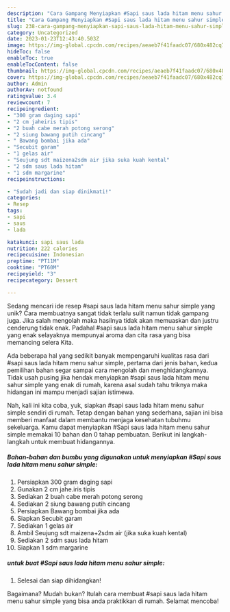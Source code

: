 ```yaml
---
description: "Cara Gampang Menyiapkan #Sapi saus lada hitam menu sahur simple yang Bisa Manjain Lidah"
title: "Cara Gampang Menyiapkan #Sapi saus lada hitam menu sahur simple yang Bisa Manjain Lidah"
slug: 238-cara-gampang-menyiapkan-sapi-saus-lada-hitam-menu-sahur-simple-yang-bisa-manjain-lidah
category: Uncategorized
date: 2023-01-23T12:43:40.503Z
image: https://img-global.cpcdn.com/recipes/aeaeb7f41faadc07/680x482cq70/sapi-saus-lada-hitam-menu-sahur-simple-foto-resep-utama.jpg
hideToc: false
enableToc: true
enableTocContent: false
thumbnail: https://img-global.cpcdn.com/recipes/aeaeb7f41faadc07/680x482cq70/sapi-saus-lada-hitam-menu-sahur-simple-foto-resep-utama.jpg
cover: https://img-global.cpcdn.com/recipes/aeaeb7f41faadc07/680x482cq70/sapi-saus-lada-hitam-menu-sahur-simple-foto-resep-utama.jpg
author: Admin
authorAv: notfound
ratingvalue: 3.4
reviewcount: 7
recipeingredient:
- "300 gram daging sapi"
- "2 cm jaheiris tipis"
- "2 buah cabe merah potong serong"
- "2 siung bawang putih cincang"
- " Bawang bombai jika ada"
- "Secubit garam"
- "1 gelas air"
- "Seujung sdt maizena2sdm air jika suka kuah kental"
- "2 sdm saus lada hitam"
- "1 sdm margarine"
recipeinstructions:

- "Sudah jadi dan siap dinikmati!"
categories:
- Resep
tags:
- sapi
- saus
- lada

katakunci: sapi saus lada 
nutrition: 222 calories
recipecuisine: Indonesian
preptime: "PT11M"
cooktime: "PT60M"
recipeyield: "3"
recipecategory: Dessert

---
```





Sedang mencari ide resep #sapi saus lada hitam menu sahur simple yang unik? Cara membuatnya sangat tidak terlalu sulit namun tidak gampang juga. Jika salah mengolah maka hasilnya tidak akan memuaskan dan justru cenderung tidak enak. Padahal #sapi saus lada hitam menu sahur simple yang enak selayaknya mempunyai aroma dan cita rasa yang bisa memancing selera Kita.







Ada beberapa hal yang sedikit banyak mempengaruhi kualitas rasa dari #sapi saus lada hitam menu sahur simple, pertama dari jenis bahan, kedua pemilihan bahan segar sampai cara mengolah dan menghidangkannya. Tidak usah pusing jika hendak menyiapkan #sapi saus lada hitam menu sahur simple yang enak di rumah, karena asal sudah tahu triknya maka hidangan ini mampu menjadi sajian istimewa.






Nah, kali ini kita coba, yuk, siapkan #sapi saus lada hitam menu sahur simple sendiri di rumah. Tetap dengan bahan yang sederhana, sajian ini bisa memberi manfaat dalam membantu menjaga kesehatan tubuhmu sekeluarga. Kamu dapat menyiapkan #Sapi saus lada hitam menu sahur simple memakai 10 bahan dan 0 tahap pembuatan. Berikut ini langkah-langkah untuk membuat hidangannya.

<!--inarticleads1-->

##### Bahan-bahan dan bumbu yang digunakan untuk menyiapkan #Sapi saus lada hitam menu sahur simple:

1. Persiapkan 300 gram daging sapi
1. Gunakan 2 cm jahe.iris tipis
1. Sediakan 2 buah cabe merah potong serong
1. Sediakan 2 siung bawang putih cincang
1. Persiapkan  Bawang bombai jika ada
1. Siapkan Secubit garam
1. Sediakan 1 gelas air
1. Ambil Seujung sdt maizena+2sdm air (jika suka kuah kental)
1. Sediakan 2 sdm saus lada hitam
1. Siapkan 1 sdm margarine




<!--inarticleads2-->

#####  untuk buat #Sapi saus lada hitam menu sahur simple:


1. Selesai dan siap dihidangkan!



Bagaimana? Mudah bukan? Itulah cara membuat #sapi saus lada hitam menu sahur simple yang bisa anda praktikkan di rumah. Selamat mencoba!
